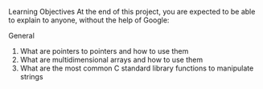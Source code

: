 Learning Objectives
At the end of this project, you are expected to be able to explain to anyone, without the help of Google:

General
1. What are pointers to pointers and how to use them
2. What are multidimensional arrays and how to use them
3. What are the most common C standard library functions to manipulate strings

